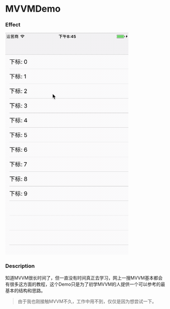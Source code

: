 # MVVMDemo
### Effect
![](https://github.com/yuejieee/MVVMDemo/blob/master/%E6%95%88%E6%9E%9C%E5%9B%BE.gif)
### Description
知道MVVM很长时间了，但一直没有时间真正去学习，网上一搜MVVM基本都会有很多这方面的教程，这个Demo只是为了初学MVVM的人提供一个可以参考的最基本的结构和思路。
> 由于我也刚接触MVVM不久，工作中用不到，仅仅是因为想尝试一下。
